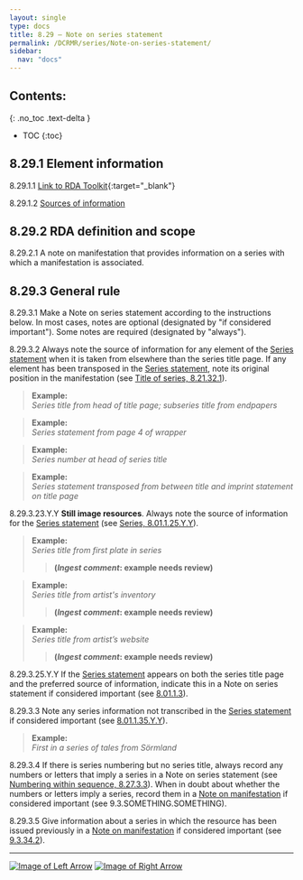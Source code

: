 ```yaml
---
layout: single
type: docs
title: 8.29 — Note on series statement
permalink: /DCRMR/series/Note-on-series-statement/
sidebar:
  nav: "docs"
---
```


## Contents:
{: .no_toc .text-delta }

- TOC
{:toc}

## 8.29.1 Element information

<a name="8.29.1.1">8.29.1.1</a> [Link to RDA Toolkit](https://access.rdatoolkit.org/Content/Index?externalId=en-US_ala-ec428639-be29-3981-88e6-654cb35bbd9c){:target="_blank"}

<a name="8.29.1.2">8.29.1.2</a> [Sources of information](/DCRMR/additional-notes/#9011-sources-of-information)

## 8.29.2 RDA definition and scope

<a name="8.29.2.1">8.29.2.1</a> A note on manifestation that provides information on a series with which a manifestation is associated.

## 8.29.3 General rule

<a name="8.29.3.1">8.29.3.1</a> Make a Note on series statement according to the instructions below. In most cases, notes are optional (designated by "if considered important"). Some notes are required (designated by "always").

<a name="8.29.3.2">8.29.3.2</a> Always note the source of information for any element of the [Series statement](/DCRMR/series/Series-statement/) when it is taken from elsewhere than the series title page. If any element has been transposed in the [Series statement](/DCRMR/series/Series-statement/), note its original position in the manifestation (see [Title of series, 8.21.32.1](/DCRMR/series/Title-of-series/#8.21.32.1)).

>**Example:**    
><CITE>Series title from head of title page; subseries title from endpapers</CITE>  

>**Example:**    
><CITE>Series statement from page 4 of wrapper</CITE>  

>**Example:**    
><CITE>Series number at head of series title</CITE>  

>**Example:**    
><CITE>Series statement transposed from between title and imprint statement on title page</CITE>  

<a name="8.29.3.23.Y.Y">8.29.3.23.Y.Y</a> **Still image resources**. Always note the source of information for the [Series statement](/DCRMR/series/Series-statement/) (see [Series, 8.01.1.25.Y.Y](/DCRMR/series/#8.01.1.25.Y.Y)).

>**Example:**  
><CITE>Series title from first plate in series</CITE>  
>>**(*Ingest comment*: example needs review)**  

>**Example:**  
><CITE>Series title from artist's inventory</CITE>  
>>**(*Ingest comment*: example needs review)**  

>**Example:**  
><CITE>Series title from artist’s website</CITE>  
>>**(*Ingest comment*: example needs review)**  

<a name="8.29.3.25.Y.Y">8.29.3.25.Y.Y</a> If the [Series statement](/DCRMR/series/Series-statement/) appears on both the series title page and the preferred source of information, indicate this in a Note on series statement if considered important (see [8.01.1.3](/DCRMR/series/#8.01.1.3)).

<a name="8.29.3.3">8.29.3.3</a> Note any series information not transcribed in the [Series statement](/DCRMR/series/Series-statement/) if considered important (see [8.01.1.35.Y.Y](/DCRMR/series/#8.01.1.35.Y.Y)).  
>**Example:**    
><CITE>First in a series of tales from Sörmland</CITE>  

<a name="8.29.3.4">8.29.3.4</a> If there is series numbering but no series title, always record any numbers or letters that imply a series in a Note on series statement (see [Numbering within sequence, 8.27.3.3](/DCRMR/series/Numbering-within-sequence/#8.27.3.3)). When in doubt about whether the numbers or letters imply a series, record them in a [Note on manifestation](/DCRMR/additional-notes/Note-on-manifestation/) if considered important (see 9.3.SOMETHING.SOMETHING).

<a name="8.29.3.5">8.29.3.5</a> Give information about a series in which the resource has been issued previously in a [Note on manifestation](/DCRMR/additional-notes/Note-on-manifestation/) if considered important (see [9.3.34.2](/DCRMR/additional-notes/Note-on-manifestation/#9.3.34.2)).

---

[![Image of Left Arrow](https://rbms-bsc.github.io/DCRMR/assets/pictures/navigation/Arrow_Left.png "8.27 — Numbering within sequence")](/DCRMR/series/Numbering-within-sequence/) [![Image of Right Arrow](https://rbms-bsc.github.io/DCRMR/assets/pictures/navigation/Arrow_Right.png "9 — Additional notes")](/DCRMR/additional-notes/)
